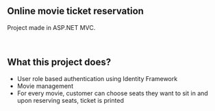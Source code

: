 <h2>Online movie ticket reservation</h2>
<p>Project made in ASP.NET MVC.</p>
<br>
<h2>What this project does?</h2>
<ul>
  <li>User role based authentication using Identity Framework</li>
  <li>Movie management</li>
  <li>For every movie, customer can choose seats they want to sit in and upon reserving seats, ticket is printed</li>
</ul>
